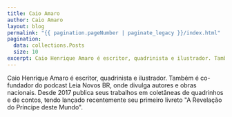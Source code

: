 ```yaml
---
title: Caio Amaro
author: Caio Amaro
layout: blog
permalink: "{{ pagination.pageNumber | paginate_legacy }}/index.html"
pagination:
  data: collections.Posts
  size: 10
excerpt: Caio Henrique Amaro é escritor, quadrinista e ilustrador. Também é co-fundador do podcast Leia Novos BR, onde divulga autores e obras nacionais. Desde 2017 publica seus trabalhos em coletâneas de quadrinhos e de contos, tendo lançado recentemente seu primeiro livreto  "A Revelação do Príncipe deste Mundo".
---
```


Caio Henrique Amaro é escritor, quadrinista e ilustrador. Também é co-fundador do podcast Leia Novos BR, onde divulga autores e obras nacionais. Desde 2017 publica seus trabalhos em coletâneas de quadrinhos e de contos, tendo lançado recentemente seu primeiro livreto "A Revelação do Príncipe deste Mundo".
